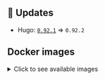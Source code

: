 ## :heartbeat: Updates

* Hugo: [`0.92.1`](https://github.com/klakegg/docker-hugo/releases/tag/0.92.1) => `0.92.2`


## Docker images

<details>
<summary>Click to see available images</summary>

This release is available from Docker Hub as project `klakegg/hugo` with the following tags:

| Alias tags                   | Version specific tags                      |
| ---------------------------- | ------------------------------------------ |
| `busybox`, `latest`          | `0.92.2-busybox`, `0.92.2`                     |
| `busybox-ci`, `ci`           | `0.92.2-busybox-ci`, `0.92.2-ci`               |
| `busybox-onbuild`, `onbuild` | `0.92.2-busybox-onbuild`, `0.92.2-onbuild`     |
| `alpine`                     | `0.92.2-alpine`                              |
| `alpine-ci`                  | `0.92.2-alpine-ci`                           |
| `alpine-onbuild`             | `0.92.2-alpine-onbuild`                      |
| `asciidoctor`                | `0.92.2-asciidoctor`                         |
| `asciidoctor-ci`             | `0.92.2-asciidoctor-ci`                      |
| `asciidoctor-onbuild`        | `0.92.2-asciidoctor-onbuild`                 |
| `pandoc`                     | `0.92.2-pandoc`                              |
| `pandoc-ci`                  | `0.92.2-pandoc-ci`                           |
| `pandoc-onbuild`             | `0.92.2-pandoc-onbuild`                      |
| `ext-alpine`                 | `0.92.2-ext-alpine`                          |
| `ext-alpine-ci`              | `0.92.2-ext-alpine-ci`                       |
| `ext-alpine-onbuild`         | `0.92.2-ext-alpine-onbuild`                  |
| `ext-asciidoctor`            | `0.92.2-ext-asciidoctor`                     |
| `ext-asciidoctor-ci`         | `0.92.2-ext-asciidoctor-ci`                  |
| `ext-asciidoctor-onbuild`    | `0.92.2-ext-asciidoctor-onbuild`             |
| `ext-pandoc`                 | `0.92.2-ext-pandoc`                          |
| `ext-pandoc-ci`              | `0.92.2-ext-pandoc-ci`                       |
| `ext-pandoc-onbuild`         | `0.92.2-ext-pandoc-onbuild`                  |
| `debian`                     | `0.92.2-debian`                              |
| `debian-ci`                  | `0.92.2-debian-ci`                           |
| `debian-onbuild`             | `0.92.2-debian-onbuild`                      |
| `ext-debian`, `ext`, `latest-ext` | `0.92.2-ext-debian`, `0.92.2-ext`         |
| `ext-debian-ci`, `ext-ci`    | `0.92.2-ext-debian-ci`, `0.92.2-ext-ci`        |
| `ext-debian-onbuild`, `ext-onbuild` | `0.92.2-ext-debian-onbuild`, `0.92.2-ext-onbuild` |
| `ubuntu`                     | `0.92.2-ubuntu`                            |
| `ubuntu-ci`                  | `0.92.2-ubuntu-ci`                         |
| `ubuntu-onbuild`             | `0.92.2-ubuntu-onbuild`                    |
| `ext-ubuntu`                 | `0.92.2-ext-ubuntu`                        |
| `ext-ubuntu-ci`              | `0.92.2-ext-ubuntu-ci`                     |
| `ext-ubuntu-onbuild`         | `0.92.2-ext-ubuntu-onbuild`                |
</details>